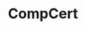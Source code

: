 ---
git: https://github.com/AbsInt/CompCert
logohandle: compcert
sort: compcert
title: CompCert
website: https://compcert.org/
---
